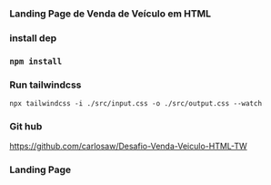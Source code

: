 ### Landing Page de Venda de Veículo em HTML

### install dep
### `npm install`

### Run tailwindcss
`npx tailwindcss -i ./src/input.css -o ./src/output.css --watch`

### Git hub
https://github.com/carlosaw/Desafio-Venda-Veiculo-HTML-TW

### Landing Page
